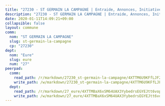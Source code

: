 ```yaml
---
title: "27230 - ST GERMAIN LA CAMPAGNE | Entraide, Annonces, Initiatives"
description: "27230 - ST GERMAIN LA CAMPAGNE | Entraide, Annonces, Initiatives"
date: 2020-01-11T14:09:21+09:00
collapsible: false
layout: commune
comm:
  nom: "ST GERMAIN LA CAMPAGNE"
  slug: st-germain-la-campagne
  cp: "27230"
dept:
  nom: "Eure"
  slug: eure
  num: "27"
peerpad:
  comm:
    read_path: /r/markdown/27230_st-germain-la-campagne/4XTTM6U9KFfLJF2hTyJHaF7p5cA3X34inKRGeiAzD8weVhQzh
    write_path: /w/markdown/27230_st-germain-la-campagne/4XTTM6U9KFfLJF2hTyJHaF7p5cA3X34inKRGeiAzD8weVhQzh-K3TgULHunwUEXnbnzhKvNg1WeQsmzXQ9jSG4X2xkkHqDPeuTMQ53UXBhrdXHeQ96ECWaYcEh7vDo9HPkjJnfLVv1PB3GjkweD2dh53kK3Nxhafitvuaj8MxXPtJPpyka3ZVpTeWh
  dept:
    read_path: /r/markdown/27_eure/4XTTMBaX6xSM64UAX3YybedrsEGYEJtt6vopdQsPEFtGijgwg
    write_path: /w/markdown/27_eure/4XTTMBaX6xSM64UAX3YybedrsEGYEJtt6vopdQsPEFtGijgwg-K3TgUmjy61Gu7ZFzjoVmiacXP2Rc4pq6sxVCYUX3mFQZWQw9yCKsEoAMagtuW4jJTYhK96DsWW4cPmZLagvQNZ34BscGcu4btrtJibt18c1mpqofaWe6Q3RartDiuMTjY7NrsH4r
---
```


